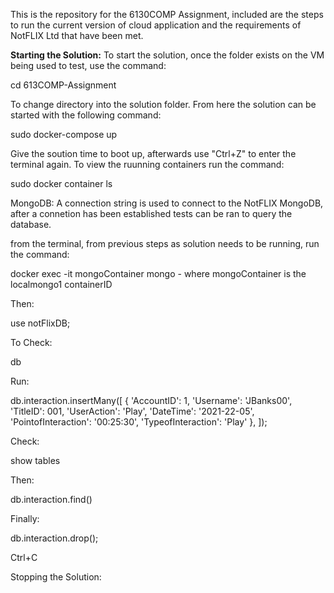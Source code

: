 This is the repository for the 6130COMP Assignment, included are the steps to run the current version of cloud application and the requirements of NotFLIX Ltd that have been met.

<b>Starting the Solution:</b>
To start the solution, once the folder exists on the VM being used to test, use the command:

cd 613COMP-Assignment

To change directory into the solution folder. From here the solution can be started with the following command:

sudo docker-compose up

Give the soution time to boot up, afterwards use "Ctrl+Z" to  enter the terminal again. To view the ruunning containers run the command:

sudo docker container ls

MongoDB:
A connection string is used to connect to the NotFLIX MongoDB, after a connetion has been established tests can be ran to query the database.

from the terminal, from previous steps as solution needs to be running, run the command:

docker exec -it mongoContainer mongo  - where mongoContainer is the localmongo1 containerID

Then:

use notFlixDB;

To Check:

db

Run:

db.interaction.insertMany([
  { 'AccountID': 1, 'Username': 'JBanks00', 'TitleID': 001, 'UserAction': 'Play', 'DateTime': '2021-22-05', 'PointofInteraction': '00:25:30', 'TypeofInteraction': 'Play' },
]);

Check:

show tables

Then:

db.interaction.find()

Finally:

db.interaction.drop();

Ctrl+C

Stopping the Solution:
